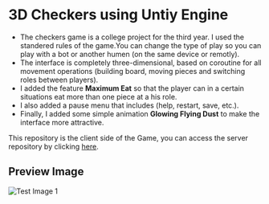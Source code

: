 # 3D Checkers using Untiy Engine
  * The checkers game is a college project for the third year. I used the standered rules of the game.You can change the type of play so you can play with a bot or another humen (on the same device or remotly).
  * The interface is completely three-dimensional, based on coroutine for all movement operations (building board, moving pieces and switching roles between players).
  * I added the feature **Maximum Eat** so that the player can in a certain situations eat more than one piece at a his role.
  * I also added a pause menu that includes (help, restart, save, etc.).
  * Finally, I added some simple animation **Glowing Flying Dust** to make the interface more attractive.

This repository is the client side of the Game, you can access the server repository by clicking [here](https://gitlab.com/Nitro963/checkers-server).

## Preview Image
![Test Image 1](https://github.com/OsamaAlhalabi/Checkers/blob/main/img/Screen%20Shot%202021-03-26%20at%203.32.04%20PM.png)
